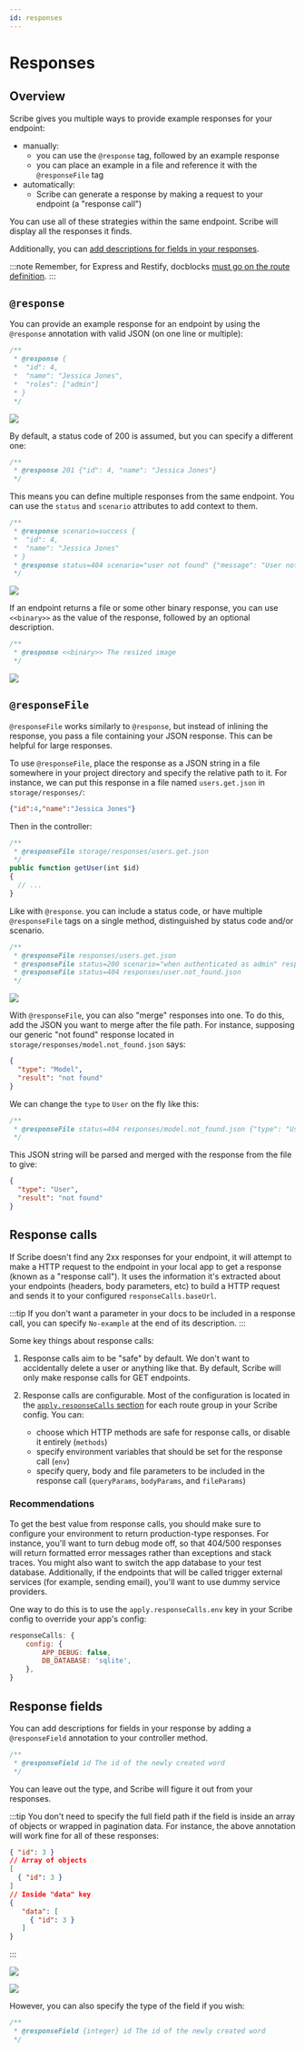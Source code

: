 ```yaml
---
id: responses
---
```


# Responses

## Overview
Scribe gives you multiple ways to provide example responses for your endpoint:
- manually:
  - you can use the `@response` tag, followed by an example response
  - you can place an example in a file and reference it with the `@responseFile` tag
- automatically:
  - Scribe can generate a response by making a request to your endpoint (a "response call")

You can use all of these strategies within the same endpoint. Scribe will display all the responses it finds.

Additionally, you can [add descriptions for fields in your responses](#response-fields).

:::note
Remember, for Express and Restify, docblocks [must go on the route definition](/nodejs/documenting#an-important-note-about-docblocks).
:::

## `@response`
You can provide an example response for an endpoint by using the `@response` annotation with valid JSON (on one line or multiple):

```js
/**
 * @response {
 *  "id": 4,
 *  "name": "Jessica Jones",
 *  "roles": ["admin"]
 * }
 */
```

![](/img/screenshots/endpoint-responses-1.png)

By default, a status code of 200 is assumed, but you can specify a different one:

```js
/**
 * @response 201 {"id": 4, "name": "Jessica Jones"}
 */
```

This means you can define multiple responses from the same endpoint. You can use the `status` and `scenario` attributes to add context to them.

```js
/**
 * @response scenario=success {
 *  "id": 4,
 *  "name": "Jessica Jones"
 * }
 * @response status=404 scenario="user not found" {"message": "User not found"}
 */
```

![](/img/screenshots/endpoint-responses-2.png)

If an endpoint returns a file or some other binary response, you can use `<<binary>>` as the value of the response, followed by an optional description.

```js
/**
 * @response <<binary>> The resized image
 */
```

![](/img/screenshots/endpoint-responses-3.png)

## `@responseFile`
`@responseFile` works similarly to `@response`, but instead of inlining the response, you pass a file containing your JSON response. This can be helpful for large responses. 

To use `@responseFile`, place the response as a JSON string in a file somewhere in your project directory and specify the relative path to it. For instance, we can put this response in a file named `users.get.json` in `storage/responses/`:

```json
{"id":4,"name":"Jessica Jones"}
```

Then in the controller:

```js
/**
 * @responseFile storage/responses/users.get.json
 */
public function getUser(int $id)
{
  // ...
}
```

Like with `@response`. you can include a status code, or have multiple `@responseFile` tags on a single method, distinguished by status code and/or scenario.

```js
/**
 * @responseFile responses/users.get.json
 * @responseFile status=200 scenario="when authenticated as admin" responses/user.get.admin.json
 * @responseFile status=404 responses/user.not_found.json
 */
```

![](/img/screenshots/endpoint-responses-4.png)

With `@responseFile`, you can also "merge" responses into one. To do this, add the JSON you want to merge after the file path. For instance, supposing our generic "not found" response located in `storage/responses/model.not_found.json` says:

```json
{
  "type": "Model",
  "result": "not found"
}
```

We can change the `type` to `User` on the fly like this:

```js
/**
 * @responseFile status=404 responses/model.not_found.json {"type": "User"}
 */
```

This JSON string will be parsed and merged with the response from the file to give:
```json
{
  "type": "User",
  "result": "not found"
}
```

## Response calls
If Scribe doesn't find any 2xx responses for your endpoint, it will attempt to make a HTTP request to the endpoint in your local app to get a response (known as a "response call"). It uses the information it's extracted about your endpoints (headers, body parameters, etc) to build a HTTP request and sends it to your configured `responseCalls.baseUrl`.

:::tip
If you don't want a parameter in your docs to be included in a response call, you can specify `No-example` at the end of its description.
:::

Some key things about response calls:

1. Response calls aim to be "safe" by default. We don't want to accidentally delete a user or anything like that. By default, Scribe will only make response calls for GET endpoints.

2. Response calls are configurable. Most of the configuration is located in the [`apply.responseCalls` section](../reference/config#apply) for each route group in your Scribe config. You can:
   - choose which HTTP methods are safe for response calls, or disable it entirely (`methods`)
   - specify environment variables that should be set for the response call  (`env`)
   - specify query, body and file parameters to be included in the response call  (`queryParams`, `bodyParams`, and `fileParams`)

### Recommendations
To get the best value from response calls, you should make sure to configure your environment to return production-type responses. For instance, you'll want to turn debug mode off, so that 404/500 responses will return formatted error messages rather than exceptions and stack traces. You might also want to switch the app database to your test database. Additionally, if the endpoints that will be called trigger external services (for example, sending email), you'll want to use dummy service providers.

One way to do this is to use the `apply.responseCalls.env` key in your Scribe config to override your app's config:

   ```js title=.scribe.config.js
   responseCalls: {
       config: {
           APP_DEBUG: false,
           DB_DATABASE: 'sqlite',  
       },
   }
   ```

## Response fields
You can add descriptions for fields in your response by adding a `@responseField` annotation to your controller method.

```js
/**
 * @responseField id The id of the newly created word
 */
```

You can leave out the type, and Scribe will figure it out from your responses. 

:::tip
You don't need to specify the full field path if the field is inside an array of objects or wrapped in pagination data. For instance, the above annotation will work fine for all of these responses:

```json
{ "id": 3 }
// Array of objects
[
  { "id": 3 }
] 
// Inside "data" key
{
   "data": [
     { "id": 3 }
   ]
}
```
:::

![](/img/screenshots/response-fields-1.png)

![](/img/screenshots/response-fields-2.png)


However, you can also specify the type of the field if you wish:

```js
/**
 * @responseField {integer} id The id of the newly created word
 */
```

